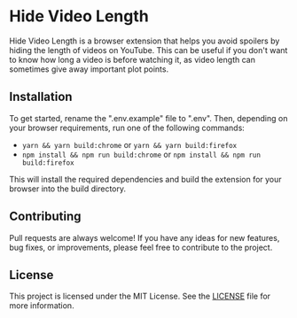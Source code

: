 # Hide Video Length

Hide Video Length is a browser extension that helps you avoid spoilers by hiding the length of videos on YouTube. This can be useful if you don't want to know how long a video is before watching it, as video length can sometimes give away important plot points.

## Installation

To get started, rename the ".env.example" file to ".env". Then, depending on your browser requirements, run one of the following commands:

- `yarn && yarn build:chrome` or `yarn && yarn build:firefox`
- `npm install && npm run build:chrome` or `npm install && npm run build:firefox`

This will install the required dependencies and build the extension for your browser into the build directory.

## Contributing

Pull requests are always welcome! If you have any ideas for new features, bug fixes, or improvements, please feel free to contribute to the project.

## License

This project is licensed under the MIT License. See the [LICENSE](LICENSE) file for more information.